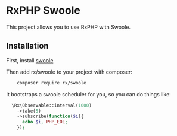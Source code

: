 # RxPHP Swoole

This project allows you to use RxPHP with Swoole.  

## Installation

First, install [swoole](https://www.swoole.co.uk/)

Then add rx/swoole to your project with composer:

```bash
    composer require rx/swoole
```

It bootstraps a swoole scheduler for you, so you can do things like:

```PHP
  \Rx\Observable::interval(1000)
    ->take(5)
    ->subscribe(function($i){
      echo $i, PHP_EOL;
    });
    
```

